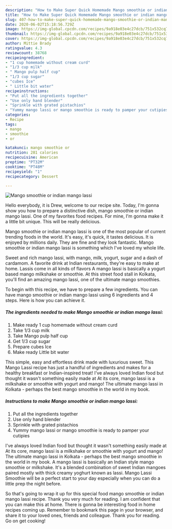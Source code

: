 ```yaml
---
description: "How to Make Super Quick Homemade Mango smoothie or indian mango lassi"
title: "How to Make Super Quick Homemade Mango smoothie or indian mango lassi"
slug: 407-how-to-make-super-quick-homemade-mango-smoothie-or-indian-mango-lassi
date: 2020-06-02T15:18:56.729Z
image: https://img-global.cpcdn.com/recipes/9a918e03e4c27dcb/751x532cq70/mango-smoothie-or-indian-mango-lassi-recipe-main-photo.jpg
thumbnail: https://img-global.cpcdn.com/recipes/9a918e03e4c27dcb/751x532cq70/mango-smoothie-or-indian-mango-lassi-recipe-main-photo.jpg
cover: https://img-global.cpcdn.com/recipes/9a918e03e4c27dcb/751x532cq70/mango-smoothie-or-indian-mango-lassi-recipe-main-photo.jpg
author: Mittie Brady
ratingvalue: 4.3
reviewcount: 38768
recipeingredient:
- "1 cup homemade without cream curd"
- "1/3 cup milk"
- " Mango pulp half cup"
- "1/3 cup sugar"
- "cubes Ice"
- " Little bit water"
recipeinstructions:
- "Put all the ingredients together"
- "Use only hand blender"
- "Sprinkle with grated pistachios"
- "Yummy mango lassi or mango smoothie is ready to pamper your cutipies"
categories:
- Recipe
tags:
- mango
- smoothie
- or

katakunci: mango smoothie or 
nutrition: 281 calories
recipecuisine: American
preptime: "PT32M"
cooktime: "PT48M"
recipeyield: "1"
recipecategory: Dessert

---
```



![Mango smoothie or indian mango lassi](https://img-global.cpcdn.com/recipes/9a918e03e4c27dcb/751x532cq70/mango-smoothie-or-indian-mango-lassi-recipe-main-photo.jpg)

Hello everybody, it is Drew, welcome to our recipe site. Today, I'm gonna show you how to prepare a distinctive dish, mango smoothie or indian mango lassi. One of my favorites food recipes. For mine, I'm gonna make it a little bit unique. This will be really delicious.

Mango smoothie or indian mango lassi is one of the most popular of current trending foods in the world. It's easy, it's quick, it tastes delicious. It is enjoyed by millions daily. They are fine and they look fantastic. Mango smoothie or indian mango lassi is something which I've loved my whole life.

Sweet and rich mango lassi, with mango, milk, yogurt, sugar and a dash of cardamom. A favorite drink at Indian restaurants, they&#39;re easy to make at home. Lassis come in all kinds of flavors A mango lassi is basically a yogurt based mango milkshake or smoothie. At this street food stall in Kolkata, you&#39;ll find an amazing mango lassi, one of the ultimate mango smoothies.


To begin with this recipe, we have to prepare a few ingredients. You can have mango smoothie or indian mango lassi using 6 ingredients and 4 steps. Here is how you can achieve it.

<!--inarticleads1-->

##### The ingredients needed to make Mango smoothie or indian mango lassi:

1. Make ready 1 cup homemade without cream curd
1. Take 1/3 cup milk
1. Take  Mango pulp half cup
1. Get 1/3 cup sugar
1. Prepare cubes Ice
1. Make ready  Little bit water


This simple, easy and effortless drink made with luxurious sweet. This Mango Lassi recipe has just a handful of ingredients and makes for a healthy breakfast or Indian-inspired treat! I&#39;ve always loved Indian food but thought it wasn&#39;t something easily made at At its core, mango lassi is a milkshake or smoothie with yogurt and mango! The ultimate mango lassi in Kolkata - perhaps the best mango smoothie in the world in my book. 

<!--inarticleads2-->

##### Instructions to make Mango smoothie or indian mango lassi:

1. Put all the ingredients together
1. Use only hand blender
1. Sprinkle with grated pistachios
1. Yummy mango lassi or mango smoothie is ready to pamper your cutipies


I&#39;ve always loved Indian food but thought it wasn&#39;t something easily made at At its core, mango lassi is a milkshake or smoothie with yogurt and mango! The ultimate mango lassi in Kolkata - perhaps the best mango smoothie in the world in my book. A mango lassi is basically an Indian style mango smoothie or milkshake. It&#39;s a blended combination of sweet Indian mangoes paired mostly with thick creamy yoghurt known as lassi. Mango Lassi Smoothie will be a perfect start to your day especially when you can do a little prep the night before. 

So that's going to wrap it up for this special food mango smoothie or indian mango lassi recipe. Thank you very much for reading. I am confident that you can make this at home. There is gonna be interesting food in home recipes coming up. Remember to bookmark this page in your browser, and share it to your loved ones, friends and colleague. Thank you for reading. Go on get cooking!
